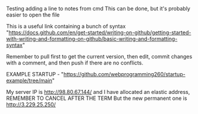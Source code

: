 Testing adding a line to notes from cmd
This can be done, but it's probably easier to open the file

This is a useful link containing a bunch of syntax "https://docs.github.com/en/get-started/writing-on-github/getting-started-with-writing-and-formatting-on-github/basic-writing-and-formatting-syntax"

Remember to pull first to get the current version, then edit, commit changes with a comment, and then push if there are no conflicts. 

EXAMPLE STARTUP - "https://github.com/webprogramming260/startup-example/tree/main" 

My server IP is http://98.80.67.144/ and I have allocated an elastic address, REMEMBER TO CANCEL AFTER THE TERM But the new permanent one is http://3.229.25.250/

